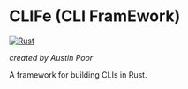 # CLIFe (CLI FramEwork)

[![Rust](https://github.com/a-poor/clife/actions/workflows/rust.yml/badge.svg?branch=main)](https://github.com/a-poor/clife/actions/workflows/rust.yml)

_created by Austin Poor_

A framework for building CLIs in Rust.

